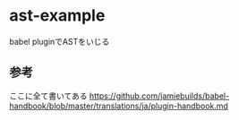 # ast-example

babel pluginでASTをいじる

## 参考
ここに全て書いてある
https://github.com/jamiebuilds/babel-handbook/blob/master/translations/ja/plugin-handbook.md